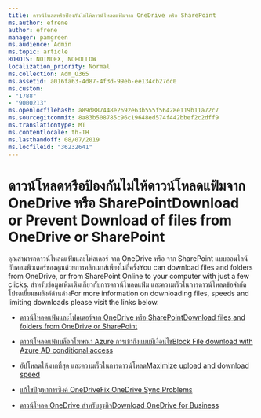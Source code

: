 ```yaml
---
title: ดาวน์โหลดหรือป้องกันไม่ให้ดาวน์โหลดแฟ้มจาก OneDrive หรือ SharePoint
ms.author: efrene
author: efrene
manager: pamgreen
ms.audience: Admin
ms.topic: article
ROBOTS: NOINDEX, NOFOLLOW
localization_priority: Normal
ms.collection: Adm_O365
ms.assetid: a016fa63-4d87-4f3d-99eb-ee134cb27dc0
ms.custom:
- "1788"
- "9000213"
ms.openlocfilehash: a89d887448e2692e63b555f56428e119b11a72c7
ms.sourcegitcommit: 8a83b508785c96c19648ed574f442bbef2c2dff9
ms.translationtype: MT
ms.contentlocale: th-TH
ms.lasthandoff: 08/07/2019
ms.locfileid: "36232641"
---
```

# <a name="download-or-prevent-download-of-files-from-onedrive-or-sharepoint"></a><span data-ttu-id="12edd-102">ดาวน์โหลดหรือป้องกันไม่ให้ดาวน์โหลดแฟ้มจาก OneDrive หรือ SharePoint</span><span class="sxs-lookup"><span data-stu-id="12edd-102">Download or Prevent Download of files from OneDrive or SharePoint</span></span>

<span data-ttu-id="12edd-103">คุณสามารถดาวน์โหลดแฟ้มและโฟลเดอร์ จาก OneDrive หรือ จาก SharePoint แบบออนไลน์กับคอมพิวเตอร์ของคุณด้วยการคลิกเมาส์เพียงไม่กี่ครั้ง</span><span class="sxs-lookup"><span data-stu-id="12edd-103">You can download files and folders from OneDrive, or from SharePoint Online to your computer with just a few clicks.</span></span> <span data-ttu-id="12edd-104">สำหรับข้อมูลเพิ่มเติมเกี่ยวกับการดาวน์โหลดแฟ้ม และความเร็วในการดาวน์โหลดข้อจำกัดโปรดเยี่ยมชมลิงค์ด้านล่าง</span><span class="sxs-lookup"><span data-stu-id="12edd-104">For more information on downloading files, speeds and limiting downloads please visit the links below.</span></span>

- [<span data-ttu-id="12edd-105">ดาวน์โหลดแฟ้มและโฟลเดอร์จาก OneDrive หรือ SharePoint</span><span class="sxs-lookup"><span data-stu-id="12edd-105">Download files and folders from OneDrive or SharePoint</span></span>](https://support.office.com/article/Download-files-and-folders-from-OneDrive-or-SharePoint-5c7397b7-19c7-4893-84fe-d02e8fa5df05)
- [<span data-ttu-id="12edd-106">ดาวน์โหลดแฟ้มบล็อกโฆษณา Azure การเข้าถึงแบบมีเงื่อนไข</span><span class="sxs-lookup"><span data-stu-id="12edd-106">Block File download with Azure AD conditional access</span></span>](https://docs.microsoft.com/cloud-app-security/use-case-proxy-block-session-aad#create-a-block-download-policy-for-unmanaged-devices)


- [<span data-ttu-id="12edd-107">อัปโหลดให้มากที่สุด และความเร็วในการดาวน์โหลด</span><span class="sxs-lookup"><span data-stu-id="12edd-107">Maximize upload and download speed</span></span>](https://support.office.com/article/Maximize-upload-and-download-speed-8eeadfb8-501f-406d-997b-98ab6ff67f43)

- [<span data-ttu-id="12edd-108">แก้ไขปัญหาการซิงค์ OneDrive</span><span class="sxs-lookup"><span data-stu-id="12edd-108">Fix OneDrive Sync Problems</span></span>](https://support.office.com/article/Fix-OneDrive-sync-problems-83ab0d8a-8400-45b0-8dcf-dc8aa8a6bcf8)

- [<span data-ttu-id="12edd-109">ดาวน์โหลด OneDrive สำหรับธุรกิจ</span><span class="sxs-lookup"><span data-stu-id="12edd-109">Download OneDrive for Business</span></span>](https://onedrive.live.com/about/download/)

